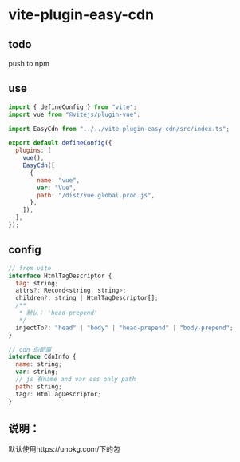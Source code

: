 # vite-plugin-easy-cdn
## todo
push to npm
## use
```javascript
import { defineConfig } from "vite";
import vue from "@vitejs/plugin-vue";

import EasyCdn from "../../vite-plugin-easy-cdn/src/index.ts";

export default defineConfig({
  plugins: [
    vue(),
    EasyCdn([
      {
        name: "vue",
        var: "Vue",
        path: "/dist/vue.global.prod.js",
      },
    ]),
  ],
});

```
## config
```javascript
// from vite
interface HtmlTagDescriptor {
  tag: string;
  attrs?: Record<string, string>;
  children?: string | HtmlTagDescriptor[];
  /**
   * 默认： 'head-prepend'
   */
  injectTo?: "head" | "body" | "head-prepend" | "body-prepend";
}

// cdn 的配置
interface CdnInfo {
  name: string;
  var: string;
  // js 有name and var css only path
  path: string;
  tag?: HtmlTagDescriptor;
}
```
## 说明：
默认使用https://unpkg.com/下的包